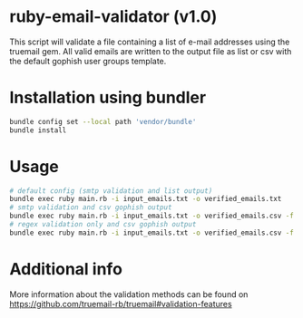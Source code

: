 # ruby-email-validator (v1.0)
This script will validate a file containing a list of e-mail addresses using the truemail gem. All valid emails are written to the output file as list or csv with the default gophish user groups template.

# Installation using bundler
```zsh
bundle config set --local path 'vendor/bundle'
bundle install
```
# Usage
 ```zsh
# default config (smtp validation and list output) 
bundle exec ruby main.rb -i input_emails.txt -o verified_emails.txt
# smtp validation and csv gophish output
bundle exec ruby main.rb -i input_emails.txt -o verified_emails.csv -f gophish
# regex validation only and csv gophish output
bundle exec ruby main.rb -i input_emails.txt -o verified_emails.csv -f gophish -m regex
```

# Additional info
More information about the validation methods can be found on https://github.com/truemail-rb/truemail#validation-features